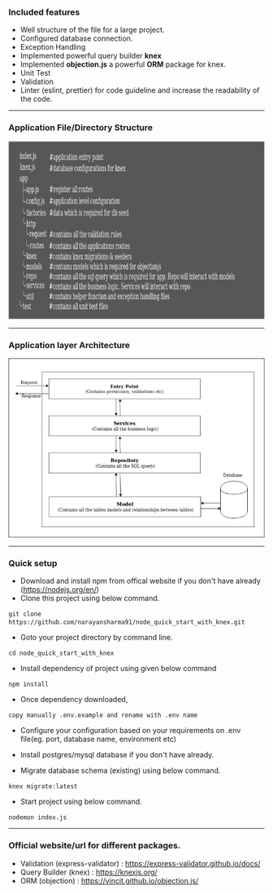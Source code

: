 ### Included features
- Well structure of the file for a large project.
- Configured database connection.
- Exception Handling
- Implemented powerful query builder **knex**
- Implemented **objection.js** a powerful **ORM** package for knex.
- Unit Test
- Validation
- Linter (eslint, prettier) for code guideline and increase the readability of the code.

<hr />

### Application File/Directory Structure
<img src="https://github.com/narayansharma91/repo_images/blob/master/node_quick_start_with_knex/node_quick_start_with_knex_file_structure.jpg" width="100%" height="350" />

<hr />

### Application layer Architecture
![alt text](https://github.com/narayansharma91/repo_images/blob/master/node_quick_start_with_knex/node_quick_start_with_knex_application_layer.jpg)

<hr />

### Quick setup

* Download and install npm from offical website if you don't have already (https://nodejs.org/en/) 
* Clone this project using below command.
```
git clone https://github.com/narayansharma91/node_quick_start_with_knex.git
```
* Goto your project directory by command line.
```
cd node_quick_start_with_knex
```
* Install dependency of project using given below command
```
npm install
``` 
* Once dependency downloaded, 

```
copy manually .env.example and rename with .env name
```
* Configure your configuration based on your requirements on .env file(eg. port, database name, environment etc)

* Install postgres/mysql database if you don't have already.

* Migrate database schema (existing) using below command.
```
knex migrate:latest
```
* Start project using below command.
```
nodemon index.js
```

<hr />

 ### Official website/url for different packages.
 - Validation (express-validator) : https://express-validator.github.io/docs/
 - Query Builder (knex) : https://knexjs.org/
 - ORM (objection) : https://vincit.github.io/objection.js/


```



